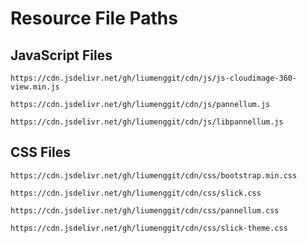 # Resource File Paths

## JavaScript Files

```
https://cdn.jsdelivr.net/gh/liumenggit/cdn/js/js-cloudimage-360-view.min.js
```
```
https://cdn.jsdelivr.net/gh/liumenggit/cdn/js/pannellum.js
```
```
https://cdn.jsdelivr.net/gh/liumenggit/cdn/js/libpannellum.js
```

## CSS Files

```
https://cdn.jsdelivr.net/gh/liumenggit/cdn/css/bootstrap.min.css
```
```
https://cdn.jsdelivr.net/gh/liumenggit/cdn/css/slick.css
```
```
https://cdn.jsdelivr.net/gh/liumenggit/cdn/css/pannellum.css
```
```
https://cdn.jsdelivr.net/gh/liumenggit/cdn/css/slick-theme.css
```
